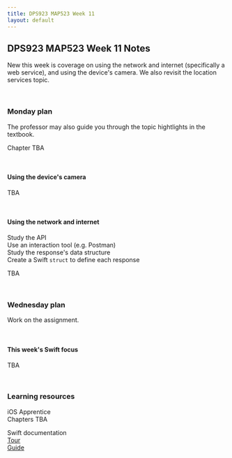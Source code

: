 ```yaml
---
title: DPS923 MAP523 Week 11
layout: default
---
```


## DPS923 MAP523 Week 11 Notes

New this week is coverage on using the network and internet (specifically a web service), and using the device's camera. We also revisit the location services topic.  

<br>

### Monday plan

The professor may also guide you through the topic hightlights in the textbook. 

Chapter TBA

<br>

#### Using the device's camera

TBA

<br>

#### Using the network and internet

Study the API  
Use an interaction tool (e.g. Postman)  
Study the response's data structure  
Create a Swift `struct` to define each response  


TBA

<br>

### Wednesday plan

Work on the assignment.

<br>

#### This week's Swift focus

TBA

<br>

### Learning resources

iOS Apprentice  
Chapters TBA

Swift documentation  
[Tour](https://docs.swift.org/swift-book/GuidedTour/GuidedTour.html)  
[Guide](https://docs.swift.org/swift-book/LanguageGuide/TheBasics.html)

<br>
